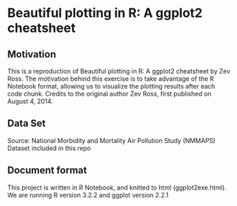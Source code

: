 # Beautiful plotting in R: A ggplot2 cheatsheet
## Motivation
This is a reproduction of Beautiful plotting in R: A ggplot2 cheatsheet by Zev Ross. The motivation behind this exercise is to take advantage of the R Notebook format, allowing us to visualize the plotting results after each code chunk. Credits to the original author Zev Ross, first published on August 4, 2014.

## Data Set
Source: National Morbidity and Mortality Air Pollution Study (NMMAPS)
Dataset included in this repo

## Document format
This project is written in R Notebook, and knitted to html (ggplot2exe.html). We are running R version 3.2.2 and ggplot version 2.2.1